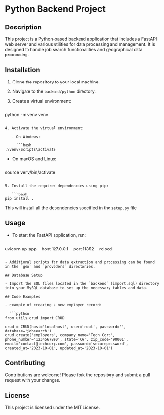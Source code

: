 # Python Backend Project

## Description

This project is a Python-based backend application that includes a FastAPI web server and various utilities for data processing and management. It is designed to handle job search functionalities and geographical data processing.

## Installation

1. Clone the repository to your local machine.
2. Navigate to the `backend/python` directory.
3. Create a virtual environment:

   ```bash
python -m venv venv
```

4. Activate the virtual environment:

   - On Windows:

     ```bash
.\venv\Scripts\activate
```

   - On macOS and Linux:

     ```bash
source venv/bin/activate
```

5. Install the required dependencies using pip:

   ```bash
pip install .
```

   This will install all the dependencies specified in the `setup.py` file.

## Usage

- To start the FastAPI application, run:

  ```bash
uvicorn api:app --host 127.0.0.1 --port 11352 --reload
```

- Additional scripts for data extraction and processing can be found in the `geo` and `providers` directories.

## Database Setup

- Import the SQL files located in the `backend` (import.sql) directory into your MySQL database to set up the necessary tables and data.

## Code Examples

- Example of creating a new employer record:

  ```python
from utils.crud import CRUD

crud = CRUD(host='localhost', user='root', password='', database='jobsearch')
crud.create('employers', company_name='Tech Corp', phone_number='1234567890', state='CA', zip_code='90001', email='contact@techcorp.com', password='securepassword', created_at='2023-10-01', updated_at='2023-10-01')
```

## Contributing

Contributions are welcome! Please fork the repository and submit a pull request with your changes.

## License

This project is licensed under the MIT License.
